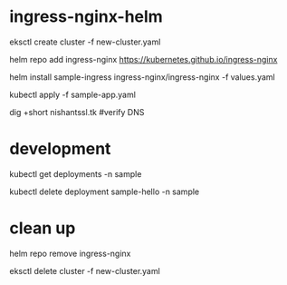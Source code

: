 # ingress-nginx-helm

eksctl create cluster -f new-cluster.yaml

helm repo add ingress-nginx https://kubernetes.github.io/ingress-nginx

helm install sample-ingress ingress-nginx/ingress-nginx -f values.yaml

kubectl apply -f sample-app.yaml

dig +short nishantssl.tk  #verify DNS


# development 

kubectl get deployments -n sample

kubectl delete deployment sample-hello -n sample

# clean up
helm repo remove ingress-nginx

eksctl delete cluster -f new-cluster.yaml
